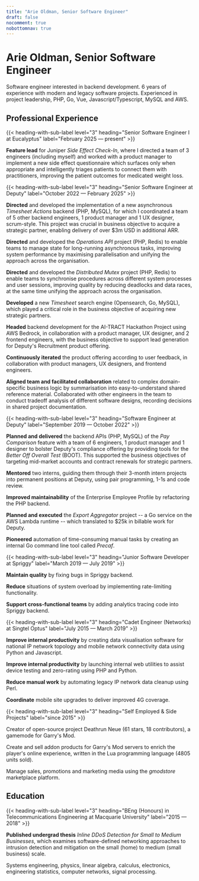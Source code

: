 ```yaml
---
title: "Arie Oldman, Senior Software Engineer"
draft: false
nocomment: true
nobottomnav: true
---
```


<style>
  #post-header, .article-after {
    display: none !important;
  }

  .font-weight-bold {
    font-weight: bold;
  }

  @media screen {
    .show-on-print {
      display: none;
    }
  }

  @media print {
    header, footer, nav#banner { display: none !important; }
    body {
      color: black !important;
      font-size: 12pt !important;
      line-height: 16pt !important;
      margin: 0;
    }

    article {
        text-align: justify;
        text-wrap: pretty;
        hyphenate: none;
    }

    main#content {
        margin: 0;
    }

    h1 {
      font-size: 24pt !important;
      line-height: 24pt !important;
    }

    h2 {
      font-size: 20pt !important;
      line-height: 20pt !important;
    }

    main#content article li {
      margin-bottom: 0.66rem;
    }

    .hide-on-print {
      display: none;
    }

    main#content p {
        color: black !important;
    }
  }
</style>

# Arie Oldman, Senior Software Engineer

<p class="show-on-print font-weight-bold">Sydney, Australia • +61 432 934 970 • arie.oldman@vhs7.tv</p>

Software engineer interested in backend development. 6 years of experience with modern and legacy software projects. Experienced in project leadership, PHP, Go, Vue, Javascript/Typescript, MySQL and AWS.

<!-- TODO: re-write this from a work experience perspective https://www.beamjobs.com/resume-help/how-to-define-job-responsibilities -->

<!-- ## Technical Skills -->

<!-- * Programming languages: **PHP, Javascript, Go**. -->
<!-- * Build and maintain distributed systems with **AWS, Docker, Linux, MySQL, Elasticsearch**. -->
<!-- * Design major features according to **SOLID, domain-driven design (DDD), 12-factor**. -->
<!-- * **Unit testing**, test-driven development (**TDD**). -->
<!-- * **Refactoring and optimisation** of legacy code. -->
<!-- * Create APIs with **gRPC and Protobuf**. -->
<!-- * Create web front-ends with **Vue and Javascript**. -->

<!-- ## Interpersonal Skills -->

<!-- * **Communication**, knowledge sharing, deliver technical presentations, write RFCs. -->
<!-- * **Agile** (scrum, kanban, stand-ups, retros). -->
<!-- * **Mentoring** intern and junior engineers, pair programming, code review. -->
<!-- * **Project Planning**, breaking down work into tasks and assigning tasks to team members based on individual strengths. -->

<!-- * Code review (frontend and backend). -->
<!-- * Documentation (guides, tutorials, references, READMEs) and RFCs. -->
<!-- * Professional feedback. -->

<!-- TODO more information about management style (agile, scrum etc.) -->
<!-- TODO more specific services, libraries, packages, platforms etc. -->
<!-- TODO include mentions of soft skills (e.g., “worked cross-functionally with product managers and business stakeholders,” “facilitated team retrospectives” or “resolved production issues under tight deadlines”) -->

## Professional Experience

{{< heading-with-sub-label level="3" heading="Senior Software Engineer I at Eucalyptus" label="February 2025 — present" >}}

**Feature lead** for Juniper _Side Effect Check-In_, where I directed a team of 3 engineers (including myself) and worked with a product manager to implement a new side effect questionnaire which surfaces only when appropriate and intelligently triages patients to connect them with practitioners, improving the patient outcomes for medicated weight loss.
<!-- what's special about it?:
    working within microservices architecture -- RPC and Pubsub,
    technical specification document + review process and iteration,
    patients often feel unsupported when they get side effects from wegovy/mounjaro,
    observability with tracing, logging, etc.
    a few different boundaries: patients, admins, support/practitioners,
    estimation, capacity, forecasting
    complex requirements:
        patients don't need it if they report no side effects 2 weeks in a row
        questionnaire begin to show up again if they titrate-up their treatment
        questionnaire dissapears on pause treatment and re-appears on resume.
        questionnaire
-->

{{< heading-with-sub-label level="3" heading="Senior Software Engineer at Deputy" label="October 2022 — February 2025" >}}

**Directed** and developed the implementation of a new asynchronous _Timesheet Actions_ backend (PHP, MySQL), for which I coordinated a team of 5 other backend engineers, 1 product manager and 1 UX designer, scrum-style. This project was crucial in business objective to acquire a strategic partner, enabling delivery of over $3m USD in additional ARR.

**Directed** and developed the _Operations API_ project (PHP, Redis) to enable teams to manage state for long-running asynchronous tasks, improving system performance by maximising parallelisation and unifying the approach across the organisation.

**Directed** and developed the _Distributed Mutex_ project (PHP, Redis) to enable teams to synchronise procedures across different system processes and user sessions, improving quality by reducing deadlocks and data races, at the same time unifying the approach across the organisation.

**Developed** a new _Timesheet_ search engine (Opensearch, Go, MySQL), which played a critical role in the business objective of acquiring new strategic partners.

**Headed** backend development for the AI-TRACT Hackathon Project using AWS Bedrock, in collaboration with a product manager, UX designer, and 2 frontend engineers, with the business objective to support lead generation for Deputy's Recruitment product offering.

**Continuously iterated** the product offering according to user feedback, in collaboration with product managers, UX designers, and frontend engineers.

**Aligned team and facilitated collaboration** related to complex domain-specific business logic by summarisation into easy-to-understand shared reference material. Collaborated with other engineers in the team to conduct tradeoff analysis of different software designs, recording decisions in shared project documentation.
<!-- * **Wrote RFCs** for architectural changes and paradigm shifts to Deputy's backend, taking a previously synchronous product and making it asynchronous in order to scale users and data volume. -->
<!-- * **Designed high-volume bulk actions** that allow users to process up to 10,000 timesheets in one command. -->
<!-- * **Modernised** Deputy's Timesheet feature by creating a timesheet search engine, using AWS OpenSearch. -->
<!-- * **Coordinated project delivery** for a team of 10 engineers. -->

{{< heading-with-sub-label level="3" heading="Software Engineer at Deputy" label="September 2019 — October 2022" >}}

<!-- * **Pay Comparison**: -->
<!-- * **Enterprise Employee Profile**: --> 
<!-- * **Agreed Hours**: -->
<!-- * **Export Aggregator**: -->
<!-- * **Precaf**: -->
<!-- * **Environment Variables Custom App**: -->

<!-- * **Built major compliance product offerings** on Deputy's PHP, Vue and Go stack, much of which is legacy code (10+ years old). <!-1- enterprise profile, pay comparison, svc-compliance -1-> -->
<!-- * **Responsible for planning and executing** projects as part of a cross-functional team. <!-1- export aggr, bunnings, enterprise profile, pay comparison -1-> -->
<!-- * **Delivered technical workshops**, guides, and documentation to software engineers. -->

**Planned and delivered** the backend APIs (PHP, MySQL) of the _Pay Comparison_ feature with a team of 6 engineers, 1 product manager and 1 designer to bolster Deputy's compliance offering by providing tools for the _Better Off Overall Test_ (BOOT). This supported the business objectives of targeting mid-market accounts and contract renewals for strategic partners.

**Mentored** two interns, guiding them through their 3-month intern projects into permanent positions at Deputy, using pair programming, 1-1s and code review.

**Improved maintainability** of the Enterprise Employee Profile by refactoring the PHP backend.

**Planned and executed** the _Export Aggregator_ project -- a Go service on the AWS Lambda runtime -- which translated to $25k in billable work for Deputy.

**Pioneered** automation of time-consuming manual tasks by creating an internal Go command line tool called _Precaf_. <!-- precaf, common funcs, pay comparison scripts -->

{{< heading-with-sub-label level="3" heading="Junior Software Developer at Spriggy" label="March 2019 — July 2019" >}}


**Maintain quality** by fixing bugs in Spriggy backend.

**Reduce** situations of system overload by implementing rate-limiting functionality.

**Support cross-functional teams** by adding analytics tracing code into Spriggy backend.

{{< heading-with-sub-label level="3" heading="Cadet Engineer (Networks) at Singtel Optus" label="July 2015 — March 2019" >}}


**Improve internal productivity** by creating data visualisation software for national IP network topology and mobile network connectivity data using Python and Javascript.

**Improve internal productivity** by launching internal web utilities to assist device testing and zero-rating using PHP and Python.

**Reduce manual work** by automating legacy IP network data cleanup using Perl.

**Coordinate** mobile site upgrades to deliver improved 4G coverage.

{{< heading-with-sub-label level="3" heading="Self Employed & Side Projects" label="since 2015" >}}

Creator of open-source project Deathrun Neue (61 stars, 18 contributors), a gamemode for Garry's Mod.

Create and sell addon products for Garry's Mod servers to enrich the player's online experience, written in the Lua programming language (4805 units sold).

Manage sales, promotions and marketing media using the _gmodstore_ marketplace platform.

## Education

{{< heading-with-sub-label level="3" heading="BEng (Honours) in Telecommunications Engineering at Macquarie University" label="2015 — 2018" >}}

**Published undergrad thesis** _Inline DDoS Detection for Small to Medium Businesses_, which examines software-defined networking approaches to intrusion detection and mitigation on the small (home) to medium (small business) scale.

Systems engineering, physics, linear algebra, calculus, electronics, engineering statistics, computer networks, signal processing.


